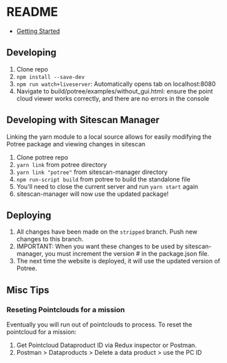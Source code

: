 # README
* [Getting Started](./docs/getting_started.md)

## Developing
1. Clone repo
2. `npm install --save-dev`
3. `npm run watch+liveserver`: Automatically opens tab on localhost:8080
4. Navigate to build/potree/examples/without_gui.html: ensure the point cloud viewer works correctly, and there are no errors in the console

## Developing with Sitescan Manager
Linking the yarn module to a local source allows for easily modifying the Potree package and viewing changes in sitescan
1. Clone potree repo
2. `yarn link` from potree directory
3. `yarn link "potree"` from sitescan-manager directory
4. `npm run-script build` from potree to build the standalone file
5. You'll need to close the current server and run `yarn start` again
6. sitescan-manager will now use the updated package!

## Deploying
1. All changes have been made on the `stripped` branch. Push new changes to this branch.
2. IMPORTANT: When you want these changes to be used by sitescan-manager, you must increment the version # in the package.json file.
3. The next time the website is deployed, it will use the updated version of Potree.


## Misc Tips
### Reseting Pointclouds for a mission
Eventually you will run out of pointclouds to process.
To reset the pointcloud for a mission:
1. Get Pointcloud Dataproduct ID via Redux inspector or Postman. 
2. Postman > Dataproducts > Delete a data product > use the PC ID
